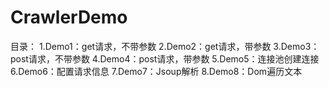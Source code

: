 # CrawlerDemo
目录：
  1.Demo1：get请求，不带参数
  2.Demo2：get请求，带参数
  3.Demo3：post请求，不带参数
  4.Demo4：post请求，带参数
  5.Demo5：连接池创建连接
  6.Demo6：配置请求信息
  7.Demo7：Jsoup解析
  8.Demo8：Dom遍历文本
